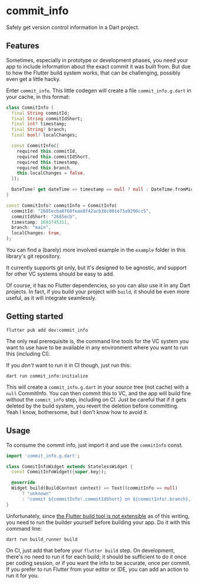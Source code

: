 # commit_info

Safely get version control information in a Dart project.

## Features

Sometimes, especially in prototype or development phases, you need your app to
include information about the exact commit it was built from. But due to how
the Flutter build system works, that can be challenging, possibly even get a
little hacky.

Enter `commit_info`. This little codegen will create a file
`commit_info.g.dart` in your cache, in this format:

```dart
class CommitInfo {
  final String commitId;
  final String commitIdShort;
  final int? timestamp;
  final String? branch;
  final bool? localChanges;

  const CommitInfo({
    required this.commitId,
    required this.commitIdShort,
    required this.timestamp,
    required this.branch,
    this.localChanges = false,
  });

  DateTime? get dateTime => timestamp == null ? null : DateTime.fromMicrosecondsSinceEpoch(timestamp!);
}

const CommitInfo? commitInfo = CommitInfo(
  commitId: "2685ecba8f68feae8f42acb3bc001e73a9290cc5",
  commitIdShort: "2685ecb",
  timestamp: 1693745311,
  branch: "main",
  localChanges: true,
);
```

You can find a (barely) more involved example in the `example` folder in this
library's git repository.

It currently supports git only, but it's designed to be agnostic, and support
for other VC systems should be easy to add.

Of course, it has no Flutter dependencies, so you can also use it in any Dart
projects. In fact, if you build your project with `build`, it should be even
more useful, as it will integrate seamlessly.

## Getting started

`flutter pub add dev:commit_info`

The only real prerequisite is, the command line tools for the VC system you
want to use have to be available in any environment where you want to run this
(including CI).

If you _don't_ want to run it in CI though, just run this:

`dart run commit_info:initialize`

This will create a `commit_info.g.dart` in your _source_ tree (not cache) with
a `null` CommitInfo. You can then commit this to VC, and the app will build
fine without the `commit_info` step, including on CI. Just be careful that if
it gets deleted by the build system, you revert the deletion before committing.
Yeah I know, bothersome, but I don't know how to avoid it.

## Usage

To consume the commit info, just import it and use the `commitInfo` const.

```dart
import 'commit_info.g.dart';

class CommitInfoWidget extends StatelessWidget {
  const CommitInfoWidget({super.key});

  @override
  Widget build(BuildContext context) => Text((commitInfo == null)
      ? "unknown"
      : "commit ${commitInfo!.commitIdShort} on ${commitInfo!.branch}, from ${commitInfo!.timestamp}${commitInfo!.localChanges ? " (with local changes)" : ""}");
}
```

Unfortunately, since [the Flutter build tool is not
extensible](https://github.com/flutter/flutter/issues/25377) as of this
writing, you need to run the builder yourself before building your app. Do it
with this command line:

`dart run build_runner build`

On CI, just add that before your `flutter build` step. On development, there's
no need to run it for each build; it should be sufficient to do it once per
coding session, or if you want the info to be accurate, once per commit. If you
prefer to run Flutter from your editor or IDE, you can add an action to run it
for you.
